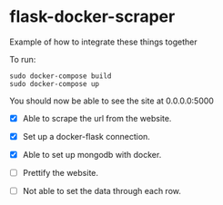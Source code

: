 # flask-docker-scraper


Example of how to integrate these things together

To run:
 
```
sudo docker-compose build
sudo docker-compose up
```

You should now be able to see the site at 0.0.0.0:5000

-[x] Able to scrape the url from the website.
-[x] Set up a docker-flask connection.
-[x] Able to set up mongodb with docker.
-[ ] Prettify the website.
-[ ] Not able to set the data through each row.


